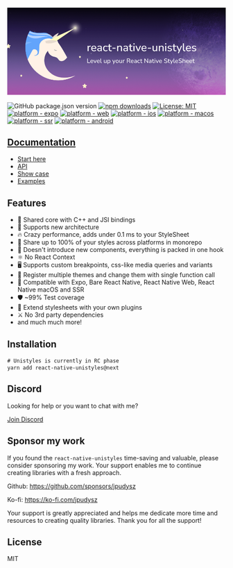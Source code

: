 [<img alt="react-native-unistyles" src="assets/banner.png">](https://reactnativeunistyles.vercel.app/)

![GitHub package.json version](https://img.shields.io/github/package-json/v/jpudysz/react-native-unistyles?style=for-the-badge)
[![npm downloads](https://img.shields.io/npm/dt/react-native-unistyles?style=for-the-badge)](https://www.npmjs.com/package/react-native-unistyles)
[![License: MIT](https://img.shields.io/badge/License-MIT-44CD11.svg?style=for-the-badge)](https://opensource.org/licenses/MIT)
<br />
[![platform - expo](https://img.shields.io/badge/Expo-fff?style=for-the-badge&logo=expo&logoColor=black)](https://docs.expo.dev/)
[![platform - web](https://img.shields.io/badge/React_Native_Web-white?logo=react&logoColor=57BDDA&style=for-the-badge)](https://www.w3.org/)
[![platform - ios](https://img.shields.io/badge/iOS-000?logo=apple&style=for-the-badge)](https://developer.apple.com/ios/)
[![platform - macos](https://img.shields.io/badge/macOS-000?logo=apple&style=for-the-badge)](https://developer.apple.com/macos/)
[![platform - ssr](https://img.shields.io/badge/SSR-black?style=for-the-badge&logo=next.js&logoColor=white)](https://nextjs.org/)
[![platform - android](https://img.shields.io/badge/Android-44CD11?style=for-the-badge&logo=android&logoColor=white)](https://developer.android.com/)

## [Documentation](https://reactnativeunistyles.vercel.app/)
- [Start here](https://reactnativeunistyles.vercel.app/start/introduction/)
- [API](https://reactnativeunistyles.vercel.app/reference/create-stylesheet/)
- [Show case](https://reactnativeunistyles.vercel.app/show-case/projects/)
- [Examples](https://reactnativeunistyles.vercel.app/examples/all/)

## Features
- 🚀 Shared core with C++ and JSI bindings
- 🌉 Supports new architecture
- 🔥 Crazy performance, adds under 0.1 ms to your StyleSheet
- 🎳 Share up to 100% of your styles across platforms in monorepo
- 🎯 Doesn't introduce new components, everything is packed in one hook
- ⚛️ No React Context
- 🖥️ Supports custom breakpoints, css-like media queries and variants
- 🎨 Register multiple themes and change them with single function call
- 🥳 Compatible with Expo, Bare React Native, React Native Web, React Native macOS and SSR
- 🛡️ ~99% Test coverage
- 🔌 Extend stylesheets with your own plugins
- ⚔️ No 3rd party dependencies
- and much much more!

## Installation

```shell
# Unistyles is currently in RC phase 
yarn add react-native-unistyles@next
```

## Discord
Looking for help or you want to chat with me?

[Join Discord](https://discord.gg/akGHf27P4C)

## Sponsor my work

If you found the `react-native-unistyles` time-saving and valuable, please consider sponsoring my work. Your support enables me to continue creating libraries with a fresh approach.

Github: https://github.com/sponsors/jpudysz

Ko-fi: https://ko-fi.com/jpudysz

Your support is greatly appreciated and helps me dedicate more time and resources to creating quality libraries. Thank you for all the support!

## License

MIT
